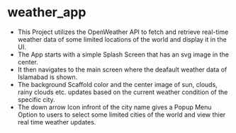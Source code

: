 # weather_app

- This Project utilizes the OpenWeather API to fetch and retrieve real-time weather data of some limited locations of the world and display it in the UI.
- The App starts with a simple Splash Screen that has an svg image in the center.
- It then navigates to the main screen where the deafault weather data of Islamabad is shown.
- The background Scaffold color and the center image of sun, clouds, rainy clouds etc. updates based on the current weather condition of the specific city.
- The down arrow Icon infront of the city name gives a Popup Menu Option to users to select some limited cities of the world and view thier real time weather updates.

